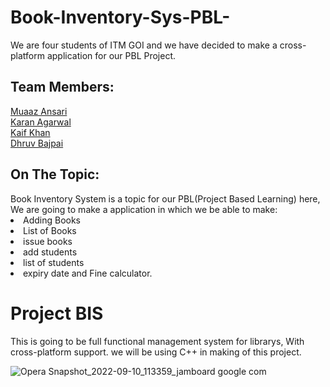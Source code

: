 # Book-Inventory-Sys-PBL-
We are four students of ITM GOI and we have decided to make a cross-platform application for our PBL Project.

<h2>Team Members:</h2>
<a href="#">Muaaz Ansari</a><br>
<a href="https://github.com/KKA-0">Karan Agarwal</a><br>
<a href="https://github.com/kaifkhan1234">Kaif Khan </a><br>
<a href="https://github.com/Dhruvbajpaii">Dhruv Bajpai</a><br>


<h2>On The Topic:</h2>
Book Inventory System is a topic for our PBL(Project Based Learning) here, We are going to make a application in which we be able to make:
<li>Adding Books</li>
<li>List of Books</li>
<li>issue books</li>
<li>add students</li>
<li>list of students</li>
<li>expiry date and Fine calculator.</li>

<h1>Project BIS</h1>
This is going to be full functional management system for librarys, With cross-platform support.
we will be using C++ in making of this project.<br>

![Opera Snapshot_2022-09-10_113359_jamboard google com](https://user-images.githubusercontent.com/85556603/189471633-4dfdd463-5f86-4960-ba61-3268a3569647.png)
